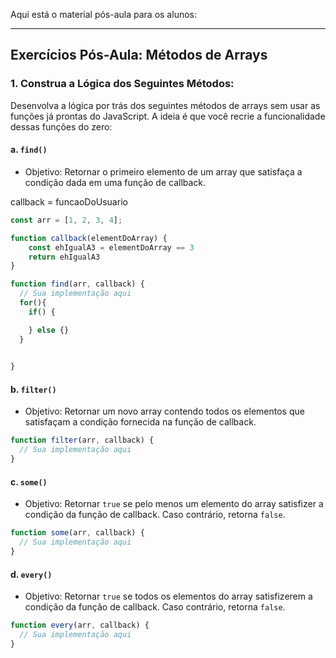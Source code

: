 Aqui está o material pós-aula para os alunos:

---

## Exercícios Pós-Aula: Métodos de Arrays

### 1. Construa a Lógica dos Seguintes Métodos:
Desenvolva a lógica por trás dos seguintes métodos de arrays sem usar as funções já prontas do JavaScript. A ideia é que você recrie a funcionalidade dessas funções do zero:

#### a. `find()`
- Objetivo: Retornar o primeiro elemento de um array que satisfaça a condição dada em uma função de callback.
  
callback = funcaoDoUsuario
```javascript
const arr = [1, 2, 3, 4];

function callback(elementDoArray) {
    const ehIgualA3 = elementDoArray == 3
    return ehIgualA3
}

function find(arr, callback) {
  // Sua implementação aqui
  for(){
    if() {

    } else {}
  }

  
}
```

#### b. `filter()`
- Objetivo: Retornar um novo array contendo todos os elementos que satisfaçam a condição fornecida na função de callback.
  
```javascript
function filter(arr, callback) {
  // Sua implementação aqui
}
```

#### c. `some()`
- Objetivo: Retornar `true` se pelo menos um elemento do array satisfizer a condição da função de callback. Caso contrário, retorna `false`.
  
```javascript
function some(arr, callback) {
  // Sua implementação aqui
}
```

#### d. `every()`
- Objetivo: Retornar `true` se todos os elementos do array satisfizerem a condição da função de callback. Caso contrário, retorna `false`.

```javascript
function every(arr, callback) {
  // Sua implementação aqui
}
```
